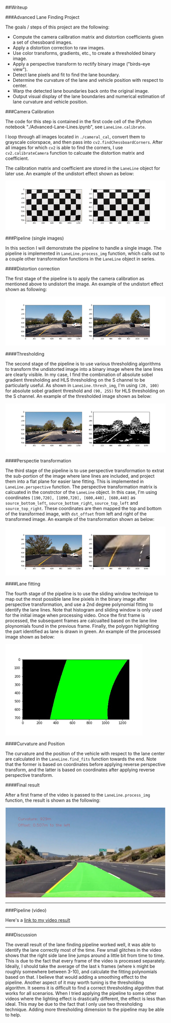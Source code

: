 ##Writeup

###Advanced Lane Finding Project

The goals / steps of this project are the following:

* Compute the camera calibration matrix and distortion coefficients given a set of chessboard images.
* Apply a distortion correction to raw images.
* Use color transforms, gradients, etc., to create a thresholded binary image.
* Apply a perspective transform to rectify binary image ("birds-eye view").
* Detect lane pixels and fit to find the lane boundary.
* Determine the curvature of the lane and vehicle position with respect to center.
* Warp the detected lane boundaries back onto the original image.
* Output visual display of the lane boundaries and numerical estimation of lane curvature and vehicle position.

[//]: # (Image References)

[image1]: ./output_images/calibration1_undistorted.jpg "Undistorted"
[image2]: ./output_images/test4_undistorted.jpg "Road Transformed"
[image3]: ./output_images/test4_thresholded.jpg "Binary Example"
[image4]: ./output_images/test6_perspective.jpg "Warp Example"
[image5]: ./output_images/test1_fit.jpg "Fit Visual"
[image6]: ./output_images/final_image_example.jpg "Output"

###Camera Calibration

The code for this step is contained in the first code cell of the IPython notebook "./Advanced-Lane-Lines.ipynb", see `LaneLine.calibrate`.  

I loop through all images located in `./cameral_cal`, convert them to grayscale colorspace, and then pass into `cv2.findChessboardCorners`. After all images for which `cv2` is able to find the corners, I use `cv2.calibrateCamera` function to calcuate the distortion matrix and coefficient.

The calibration matrix and coefficient are stored in the `LaneLine` object for later use. An example of the undistort effect shown as below:

![alt text][image1]

###Pipeline (single images)

In this section I will demonstrate the pipeline to handle a single image. The pipeline is implemented in `LaneLine.process_img` function, which calls out to a couple other transformation functions in the `LaneLine` object in series.

####Distortion correction

The first stage of the pipeline is to apply the camera calibration as mentioned above to undistort the image. An example of the undistort effect shown as following:  

![alt text][image2]

####Thresholding

The second stage of the pipeline is to use various thresholding algorithms to transform the undistorted image into a binary image where the lane lines are clearly visible. In my case, I find the combination of absolute sobel gradient thresholding and HLS thresholding on the S channel to be particularly useful. As shown in `LaneLine.thresh_img`, I'm using `(20, 100)` for absolute sobel gradient threshold and `(90, 255)` for HLS thresholding on the S channel. An example of the thresholded image shown as below:

![alt text][image3]

####Perspectie transformation

The third stage of the pipeline is to use perspective transformation to extrat the sub-portion of the image where lane lines are included, and project them into a flat plane for easier lane fitting. This is implemented in `LaneLine.perspective` function. The perspective transformation matrix is calcuated in the constrctor of the `LaneLine` object. In this case, I'm using coordinates `[190,720], [1090,720], [600,440], [680,440]` as `source_bottom_left`, `source_bottom_right`, `source_top_left` and `source_top_right`. These coordinates are then mapped the top and bottom of the transformed image, with `dst_offset` from left and right of the transformed image. An example of the transformation shown as below:

![alt text][image4]

####Lane fitting

The fourth stage of the pipeline is to use the sliding window technique to map out the most possible lane line pixiels in the binary image after perspective transformation, and use a 2nd degree polynomial fitting to identify the lane lines. Note that histogram and sliding window is only used for the initial image when processing video. Once the first frame is processed, the subsequent frames are calcualted based on the lane line ploynomials found in the previous frame. Finally, the polygon highlighting the part identified as lane is drawn in green. An example of the processed image shown as below:

![alt text][image5]

####Curvature and Position

The curvature and the position of the vehicle with respect to the lane center are calculated in the `LaneLine.find_fits` function towards the end. Note that the former is based on coordinates before applying reverse perspective transform, and the latter is based on coordinates after applying reverse perspective transform.  

####Final result

After a first frame of the video is passed to the `LaneLine.process_img` function, the result is shown as the following:  

![alt text][image6]

---

###Pipeline (video)

Here's a [link to my video result](./output.mp4)

---

###Discussion

The overall result of the lane finding pipeline worked well, it was able to identify the lane correctly most of the time. Few small glitches in the video shows that the right side lane line jumps around a little bit from time to time. This is due to the fact that every frame of the video is processed separately. Ideally, I should take the average of the last `k` frames (where `k` might be roughly somewhere between 3-10), and calculate the fitting polynomials based on that. I believe that would adding a smoothing effect to the pipeline. Another aspect of it may worth tuning is the thresholding algorithm. It seems it is difficult to find a correct thresholding algorithm that works for all scenarios. When I tried applying the pipeline to some other videos where the lighting effect is drastically different, the effect is less than ideal. This may be due to the fact that I only use two thresholding technique. Adding more thresholding dimension to the pipeline may be able to help.
